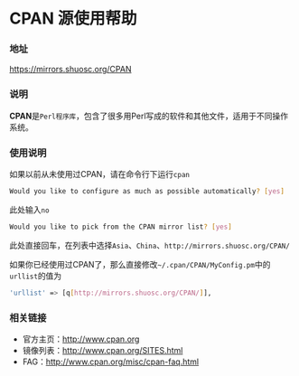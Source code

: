 # CPAN 源使用帮助

### 地址

https://mirrors.shuosc.org/CPAN

### 说明

**CPAN**是`Perl程序库`，包含了很多用Perl写成的软件和其他文件，适用于不同操作系统。

### 使用说明

如果以前从未使用过CPAN，请在命令行下运行`cpan`
```bash
Would you like to configure as much as possible automatically? [yes]
```
此处输入`no`
```bash
Would you like to pick from the CPAN mirror list? [yes] 
```
此处直接回车，在列表中选择`Asia`、`China`、`http://mirrors.shuosc.org/CPAN/`

如果你已经使用过CPAN了，那么直接修改`~/.cpan/CPAN/MyConfig.pm`中的`urllist`的值为
```bash
'urllist' => [q[http://mirrors.shuosc.org/CPAN/]],
```


### 相关链接

- 官方主页：http://www.cpan.org
- 镜像列表：http://www.cpan.org/SITES.html
- FAG：http://www.cpan.org/misc/cpan-faq.html